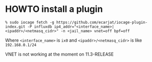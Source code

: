 # HOWTO install a plugin

`
% sudo iocage fetch -g https://github.com/ecarjat/iocage-plugin-index.git -P influxdb ip4_addr="<interface_name>|<ipaddr>/<netmasq_cidr>" -n <jail_name> vnet=off bpf=off
`

Where `<interface_name>` is `ix0` and `<ipaddr>/<netmasq_cidr>` is like `192.168.0.1/24`

VNET is not working at the moment on 11.3-RELEASE
